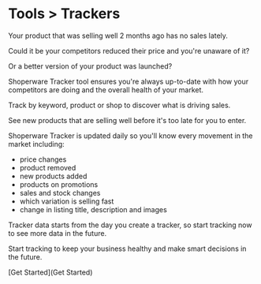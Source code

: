 # Tools > Trackers

Your product that was selling well 2 months ago has no sales lately.

Could it be your competitors reduced their price and you're unaware of it?

Or a better version of your product was launched?

Shoperware Tracker tool ensures you're always up-to-date with how your competitors are doing and the overall health of your market.

Track by keyword, product or shop to discover what is driving sales.

See new products that are selling well before it's too late for you to enter.

Shoperware Tracker is updated daily so you'll know every movement in the market including:

- price changes
- product removed
- new products added
- products on promotions
- sales and stock changes
- which variation is selling fast
- change in listing title, description and images

Tracker data starts from the day you create a tracker, so start tracking now to see more data in the future.

Start tracking to keep your business healthy and make smart decisions in the future.

[Get Started](Get Started)
